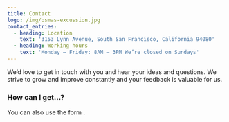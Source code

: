 ```yaml
---
title: Contact
logo: /img/osmas-excussion.jpg
contact_entries:
  - heading: Location
    text: '3153 Lynn Avenue, South San Francisco, California 94080'
  - heading: Working hours
    text: 'Monday – Friday: 8AM – 3PM We’re closed on Sundays'
---
```

We’d love to get in touch with you and hear your ideas and
questions. We strive to grow and improve constantly and your feedback
is valuable for us.

<h3 class="f4 b lh-title mb2">How can I get…?</h3>

You can also use the form .
